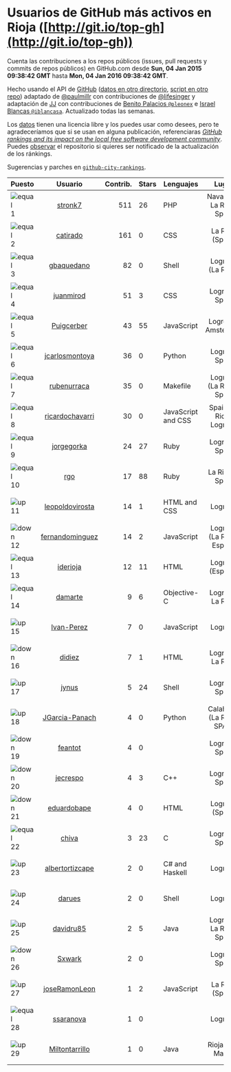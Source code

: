 
# Usuarios de GitHub más activos en Rioja ([http://git.io/top-gh](http://git.io/top-gh))



  Cuenta las contribuciones a los repos públicos (issues, pull requests y commits de repos públicos) en GitHub.com desde  **Sun, 04 Jan 2015 09:38:42 GMT** hasta **Mon, 04 Jan 2016 09:38:42 GMT**.

  Hecho usando el API de [GitHub](http://github.com) ([datos en otro directorio](https://github.com/JJ/top-github-users-data/tree/master/data), [script en otro repo](https://github.com/JJ/github-city-rankings/blob/master/get-city.coffee)) adaptado de [@paulmillr](https://github.com/paulmillr) con contribuciones de [@lifesinger](https://github.com/lifesinger) y adaptación de [JJ](http://jj.github.io) con contribuciones de [Benito Palacios `@pleonex`](http://github.com/pleonex) e [Israel Blancas `@iblancasa`](https://github.com/iblancasa). Actualizado todas las semanas.

  Los [datos](https://github.com/JJ/top-github-users-data/tree/master/data) tienen una licencia libre y los puedes usar como desees, pero te agradeceríamos que si se usan en alguna publicación, referenciaras [*GitHub rankings and its impact on the local free software development community*](https://thewinnower.com/papers/github-rankings-and-its-impact-on-the-local-free-software-development-community). Puedes [observar](https://github.com/JJ/top-github-users-data/subscription) el repositorio si quieres ser notificado de la actualización de los ránkings.

  Sugerencias y parches en [`github-city-rankings`](http://github.com/JJ/github-city-rankings).


| Puesto   |  Usuario  |Contrib.| Stars | Lenguajes   |      Lugar      |  Avatar  |
|----------|:---------:|-------:|-------|-------------|:---------------:|----------|
|![equal](https://raw.githubusercontent.com/JJ/github-city-rankings/master/img/equal.gif) 1 | [stronk7](https://github.com/stronk7) | 511 | 26 | PHP | Navarrete, La Rioja, Spain | <img src='https://avatars0.githubusercontent.com/u/167147?v=3&s=64' width="64" title='Eloy Lafuente (stronk7)'> |
|![equal](https://raw.githubusercontent.com/JJ/github-city-rankings/master/img/equal.gif) 2 | [catirado](https://github.com/catirado) | 161 | 0 | CSS | La Rioja (Spain) | <img src='https://avatars1.githubusercontent.com/u/354151?v=3&s=64' width="64" title='Carlos Tirado'> |
|![equal](https://raw.githubusercontent.com/JJ/github-city-rankings/master/img/equal.gif) 3 | [gbaquedano](https://github.com/gbaquedano) | 82 | 0 | Shell | Logroño (La Rioja) | <img src='https://avatars3.githubusercontent.com/u/11883755?v=3&s=64' width="64" title='Gabriel'> |
|![equal](https://raw.githubusercontent.com/JJ/github-city-rankings/master/img/equal.gif) 4 | [juanmirod](https://github.com/juanmirod) | 51 | 3 | CSS | Logroño, Spain | <img src='https://avatars1.githubusercontent.com/u/3714422?v=3&s=64' width="64" title='Juan Miguel Rodriguez Ceron'> |
|![equal](https://raw.githubusercontent.com/JJ/github-city-rankings/master/img/equal.gif) 5 | [Puigcerber](https://github.com/Puigcerber) | 43 | 55 | JavaScript | Logroño , Amsterdam | <img src='https://avatars1.githubusercontent.com/u/866808?v=3&s=64' width="64" title='Pablo Villoslada'> |
|![equal](https://raw.githubusercontent.com/JJ/github-city-rankings/master/img/equal.gif) 6 | [jcarlosmontoya](https://github.com/jcarlosmontoya) | 36 | 0 | Python | Logroño Spain | <img src='https://avatars2.githubusercontent.com/u/7680456?v=3&s=64' width="64" title='Juan Carlos Montoya'> |
|![equal](https://raw.githubusercontent.com/JJ/github-city-rankings/master/img/equal.gif) 7 | [rubenurraca](https://github.com/rubenurraca) | 35 | 0 | Makefile | Logroño (La Rioja), Spain | <img src='https://avatars2.githubusercontent.com/u/8905266?v=3&s=64' width="64" title='Ruben Urraca'> |
|![equal](https://raw.githubusercontent.com/JJ/github-city-rankings/master/img/equal.gif) 8 | [ricardochavarri](https://github.com/ricardochavarri) | 30 | 0 | JavaScript and CSS | Spain, La Rioja, Logroño | <img src='https://avatars2.githubusercontent.com/u/7160876?v=3&s=64' width="64" title='Ricardo Chávarri'> |
|![equal](https://raw.githubusercontent.com/JJ/github-city-rankings/master/img/equal.gif) 9 | [jorgegorka](https://github.com/jorgegorka) | 24 | 27 | Ruby | Logroño, Spain | <img src='https://avatars0.githubusercontent.com/u/9585?v=3&s=64' width="64" title='Jorge Alvarez'> |
|![equal](https://raw.githubusercontent.com/JJ/github-city-rankings/master/img/equal.gif) 10 | [rgo](https://github.com/rgo) | 17 | 88 | Ruby | La Rioja - Spain | <img src='https://avatars2.githubusercontent.com/u/47124?v=3&s=64' width="64" title='Rafa García'> |
|![up](https://raw.githubusercontent.com/JJ/github-city-rankings/master/img/up.gif) 11 | [leopoldovirosta](https://github.com/leopoldovirosta) | 14 | 1 | HTML and CSS | Logroño | <img src='https://avatars2.githubusercontent.com/u/16130491?v=3&s=64' width="64" title='Leopoldo Virosta Ruiz'> |
|![down](https://raw.githubusercontent.com/JJ/github-city-rankings/master/img/down.gif) 12 | [fernandominguez](https://github.com/fernandominguez) | 14 | 2 | JavaScript | Logroño (La Rioja) España | <img src='https://avatars1.githubusercontent.com/u/1650065?v=3&s=64' width="64" title='Fernando Domínguez'> |
|![equal](https://raw.githubusercontent.com/JJ/github-city-rankings/master/img/equal.gif) 13 | [iderioja](https://github.com/iderioja) | 12 | 11 | HTML | Logroño (España) | <img src='https://avatars0.githubusercontent.com/u/5090808?v=3&s=64' width="64" title='iderioja'> |
|![equal](https://raw.githubusercontent.com/JJ/github-city-rankings/master/img/equal.gif) 14 | [damarte](https://github.com/damarte) | 9 | 6 | Objective-C | Logroño, La Rioja | <img src='https://avatars1.githubusercontent.com/u/4304282?v=3&s=64' width="64" title='David'> |
|![up](https://raw.githubusercontent.com/JJ/github-city-rankings/master/img/up.gif) 15 | [Ivan-Perez](https://github.com/Ivan-Perez) | 7 | 0 | JavaScript | Logroño | <img src='https://avatars0.githubusercontent.com/u/3533970?v=3&s=64' width="64" title=''> |
|![down](https://raw.githubusercontent.com/JJ/github-city-rankings/master/img/down.gif) 16 | [didiez](https://github.com/didiez) | 7 | 1 | HTML | Logroño, La Rioja | <img src='https://avatars3.githubusercontent.com/u/632860?v=3&s=64' width="64" title='Diego Díez Ricondo'> |
|![up](https://raw.githubusercontent.com/JJ/github-city-rankings/master/img/up.gif) 17 | [jynus](https://github.com/jynus) | 5 | 24 | Shell | Logroño, Spain | <img src='https://avatars2.githubusercontent.com/u/8576860?v=3&s=64' width="64" title='Jaime Crespo'> |
|![up](https://raw.githubusercontent.com/JJ/github-city-rankings/master/img/up.gif) 18 | [JGarcia-Panach](https://github.com/JGarcia-Panach) | 4 | 0 | Python | Calahorra (La Rioja) SPAIN | <img src='https://avatars3.githubusercontent.com/u/13234598?v=3&s=64' width="64" title='Javier García-Panach'> |
|![down](https://raw.githubusercontent.com/JJ/github-city-rankings/master/img/down.gif) 19 | [feantot](https://github.com/feantot) | 4 | 0 |  | Logroño, Spain | <img src='https://avatars3.githubusercontent.com/u/4599973?v=3&s=64' width="64" title='Fernando Antonanzas-Torres'> |
|![down](https://raw.githubusercontent.com/JJ/github-city-rankings/master/img/down.gif) 20 | [jecrespo](https://github.com/jecrespo) | 4 | 3 | C++ | Logroño, Spain | <img src='https://avatars1.githubusercontent.com/u/1539718?v=3&s=64' width="64" title='Enrique Crespo'> |
|![down](https://raw.githubusercontent.com/JJ/github-city-rankings/master/img/down.gif) 21 | [eduardobape](https://github.com/eduardobape) | 4 | 0 | HTML | Logroño (Spain) | <img src='https://avatars0.githubusercontent.com/u/3110718?v=3&s=64' width="64" title='Eduardo Basalo Peña'> |
|![equal](https://raw.githubusercontent.com/JJ/github-city-rankings/master/img/equal.gif) 22 | [chiva](https://github.com/chiva) | 3 | 23 | C | Logroño, Spain | <img src='https://avatars2.githubusercontent.com/u/305333?v=3&s=64' width="64" title='Santiago Reig'> |
|![up](https://raw.githubusercontent.com/JJ/github-city-rankings/master/img/up.gif) 23 | [albertortizcape](https://github.com/albertortizcape) | 2 | 0 | C# and Haskell | Logroño | <img src='https://avatars2.githubusercontent.com/u/3315106?v=3&s=64' width="64" title='Alberto Ortiz Capellán'> |
|![up](https://raw.githubusercontent.com/JJ/github-city-rankings/master/img/up.gif) 24 | [darues](https://github.com/darues) | 2 | 0 | Shell | Logroño | <img src='https://avatars2.githubusercontent.com/u/14011064?v=3&s=64' width="64" title='David'> |
|![up](https://raw.githubusercontent.com/JJ/github-city-rankings/master/img/up.gif) 25 | [davidru85](https://github.com/davidru85) | 2 | 5 | Java | Logroño, La Rioja, Spain | <img src='https://avatars1.githubusercontent.com/u/472324?v=3&s=64' width="64" title='David Ruiz'> |
|![down](https://raw.githubusercontent.com/JJ/github-city-rankings/master/img/down.gif) 26 | [Sxwark](https://github.com/Sxwark) | 2 | 0 |  | Logroño Spain | <img src='https://avatars0.githubusercontent.com/u/1994503?v=3&s=64' width="64" title='Endika'> |
|![up](https://raw.githubusercontent.com/JJ/github-city-rankings/master/img/up.gif) 27 | [joseRamonLeon](https://github.com/joseRamonLeon) | 1 | 2 | JavaScript | La Rioja (Spain) | <img src='https://avatars2.githubusercontent.com/u/1682282?v=3&s=64' width="64" title='José Ramón León'> |
|![equal](https://raw.githubusercontent.com/JJ/github-city-rankings/master/img/equal.gif) 28 | [ssaranova](https://github.com/ssaranova) | 1 | 0 |  | Logroño | <img src='https://avatars2.githubusercontent.com/u/8234666?v=3&s=64' width="64" title='Saul Saranova'> |
|![up](https://raw.githubusercontent.com/JJ/github-city-rankings/master/img/up.gif) 29 | [Miltontarrillo](https://github.com/Miltontarrillo) | 1 | 0 | Java | Rioja-San Martin | <img src='https://avatars3.githubusercontent.com/u/7906936?v=3&s=64' width="64" title='Milton Tarrilo Villegas'> |
